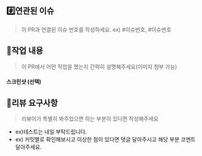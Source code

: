 ## #️⃣연관된 이슈
> 이 PR과 연결된 이슈 번호를 작성하세요.
ex) #이슈번호, #이슈번호

## 📝작업 내용

> 이 PR에서 어떤 작업을 했는지 간략히 설명해주세요(이미지 첨부 가능)

#### 스크린샷 (선택)

## 💬리뷰 요구사항

> 리뷰어가 특별히 봐주었으면 하는 부분이 있다면 작성해주세요
- ex)테스트는 내일 부탁드립니다.
- ex) 커밋별로 확인해보시고 이상한 점이 있다면 댓글 달아주시고 해당 부분 코멘트 달아주세요.
